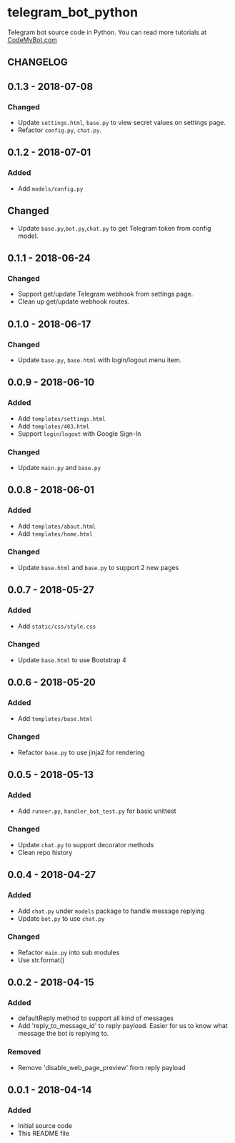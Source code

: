 # telegram_bot_python

Telegram bot source code in Python. You can read more tutorials at [CodeMyBot.com](http://codemybot.com)

## CHANGELOG

## 0.1.3 - 2018-07-08
### Changed
- Update `settings.html`, `base.py` to view secret values on settings page.
- Refactor `config.py`, `chat.py`.

## 0.1.2 - 2018-07-01
### Added
- Add `models/config.py`

## Changed
- Update `base.py`,`bot.py`,`chat.py` to get Telegram token from config model.

## 0.1.1 - 2018-06-24
### Changed
- Support get/update Telegram webhook from settings page.
- Clean up get/update webhook routes.

## 0.1.0 - 2018-06-17
### Changed
- Update `base.py`, `base.html` with login/logout menu item.

## 0.0.9 - 2018-06-10
### Added
- Add `templates/settings.html`
- Add `templates/403.html`
- Support `login`/`logout` with Google Sign-In

### Changed
- Update `main.py` and `base.py`

## 0.0.8 - 2018-06-01
### Added
- Add `templates/about.html`
- Add `templates/home.html`

### Changed
- Update `base.html` and `base.py` to support 2 new pages

## 0.0.7 - 2018-05-27
### Added
- Add `static/css/style.css`

### Changed
- Update `base.html` to use Bootstrap 4

## 0.0.6 - 2018-05-20
### Added
- Add `templates/base.html`

### Changed
- Refactor `base.py` to use jinja2 for rendering

## 0.0.5 - 2018-05-13
### Added
- Add `runner.py`, `handler_bot_test.py` for basic unittest

### Changed
- Update `chat.py` to support decorator methods
- Clean repo history

## 0.0.4 - 2018-04-27
### Added
- Add `chat.py` under `models` package to handle message replying
- Update `bot.py` to use `chat.py`

### Changed
- Refactor `main.py` into sub modules
- Use str.format() 

## 0.0.2 - 2018-04-15
### Added
- defaultReply method to support all kind of messages
- Add 'reply_to_message_id' to reply payload. Easier for us to know what message the bot is replying to. 

### Removed
- Remove 'disable_web_page_preview' from reply payload


## 0.0.1 - 2018-04-14
### Added
- Initial source code
- This README file